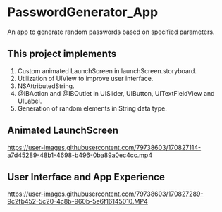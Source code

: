 # PasswordGenerator_App
An app to generate random passwords based on specified parameters.

## This project implements
1. Custom animated LaunchScreen in launchScreen.storyboard.
2. Utilization of UIView to improve user interface.
3. NSAttributedString.
4. @IBAction and @IBOutlet in UISlider, UIButton, UITextFieldView and UILabel.
5. Generation of random elements in String data type.


## Animated LaunchScreen


https://user-images.githubusercontent.com/79738603/170827114-a7d45289-48b1-4698-b496-0ba89a0ec4cc.mp4


## User Interface and App Experience

https://user-images.githubusercontent.com/79738603/170827289-9c2fb452-5c20-4c8b-960b-5e6f16145010.MP4

